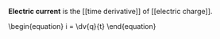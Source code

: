**Electric current** is the [[time derivative]] of [[electric charge]].

\begin{equation}
i = \dv{q}{t}
\end{equation}